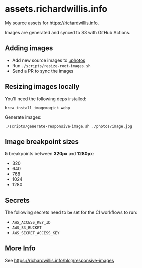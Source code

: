 # assets.richardwillis.info

My source assets for https://richardwillis.info.

Images are generated and synced to S3 with GitHub Actions.

## Adding images

- Add new source images to [./photos](./photos)
- Run `./scripts/resize-root-images.sh`
- Send a PR to sync the images

## Resizing images locally

You'll need the following deps installed:

```sh
brew install imagemagick webp
```

Generate images:

```bash
./scripts/generate-responsive-image.sh ./photos/image.jpg
```

## Image breakpoint sizes

**5** breakpoints between **320px** and **1280px**:

- 320
- 640
- 768
- 1024
- 1280

## Secrets

The following secrets need to be set for the CI workflows to run:

- `AWS_ACCESS_KEY_ID`
- `AWS_S3_BUCKET`
- `AWS_SECRET_ACCESS_KEY`

## More Info

See https://richardwillis.info/blog/responsive-images
